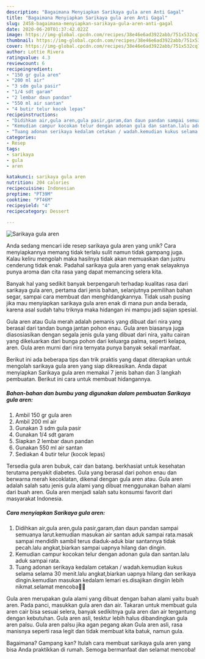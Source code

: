 ```yaml
---
description: "Bagaimana Menyiapkan Sarikaya gula aren Anti Gagal"
title: "Bagaimana Menyiapkan Sarikaya gula aren Anti Gagal"
slug: 2458-bagaimana-menyiapkan-sarikaya-gula-aren-anti-gagal
date: 2020-06-20T01:37:42.022Z
image: https://img-global.cpcdn.com/recipes/38e46e6ad3922abb/751x532cq70/sarikaya-gula-aren-foto-resep-utama.jpg
thumbnail: https://img-global.cpcdn.com/recipes/38e46e6ad3922abb/751x532cq70/sarikaya-gula-aren-foto-resep-utama.jpg
cover: https://img-global.cpcdn.com/recipes/38e46e6ad3922abb/751x532cq70/sarikaya-gula-aren-foto-resep-utama.jpg
author: Lottie Rivera
ratingvalue: 4.3
reviewcount: 6
recipeingredient:
- "150 gr gula aren"
- "200 ml air"
- "3 sdm gula pasir"
- "1/4 sdt garam"
- "2 lembar daun pandan"
- "550 ml air santan"
- "4 butir telur kocok lepas"
recipeinstructions:
- "Didihkan air,gula aren,gula pasir,garam,dan daun pandan sampai semuanya larut.kemudian masukan air santan aduk sampai rata.masak sampai mendidih sambil terus diaduk-aduk biar santannya tidak pecah.lalu angkat,biarkan sampai uapnya hilang dan dingin."
- "Kemudian campur kocokan telur dengan adonan gula dan santan.lalu aduk sampai rata."
- "Tuang adonan serikaya kedalam cetakan / wadah.kemudian kukus selama selama 30 menit.lalu angkat,biarkan uapnya hilang dan serikaya dingin.kemudian masukan kedalam lemari es.disajikan dingiin lebih nikmat.selamat mencoba🥰🥰"
categories:
- Resep
tags:
- sarikaya
- gula
- aren

katakunci: sarikaya gula aren 
nutrition: 204 calories
recipecuisine: Indonesian
preptime: "PT39M"
cooktime: "PT46M"
recipeyield: "4"
recipecategory: Dessert

---
```



![Sarikaya gula aren](https://img-global.cpcdn.com/recipes/38e46e6ad3922abb/751x532cq70/sarikaya-gula-aren-foto-resep-utama.jpg)

Anda sedang mencari ide resep sarikaya gula aren yang unik? Cara menyiapkannya memang tidak terlalu sulit namun tidak gampang juga. Kalau keliru mengolah maka hasilnya tidak akan memuaskan dan justru cenderung tidak enak. Padahal sarikaya gula aren yang enak selayaknya punya aroma dan cita rasa yang dapat memancing selera kita.

Banyak hal yang sedikit banyak berpengaruh terhadap kualitas rasa dari sarikaya gula aren, pertama dari jenis bahan, selanjutnya pemilihan bahan segar, sampai cara membuat dan menghidangkannya. Tidak usah pusing jika mau menyiapkan sarikaya gula aren enak di mana pun anda berada, karena asal sudah tahu triknya maka hidangan ini mampu jadi sajian spesial.

Gula aren atau Gula merah adalah pemanis yang dibuat dari nira yang berasal dari tandan bunga jantan pohon enau. Gula aren biasanya juga diasosiasikan dengan segala jenis gula yang dibuat dari nira, yaitu cairan yang dikeluarkan dari bunga pohon dari keluarga palma, seperti kelapa, aren. Gula aren murni dari nira ternyata punya banyak sekali manfaat.


Berikut ini ada beberapa tips dan trik praktis yang dapat diterapkan untuk mengolah sarikaya gula aren yang siap dikreasikan. Anda dapat menyiapkan Sarikaya gula aren memakai 7 jenis bahan dan 3 langkah pembuatan. Berikut ini cara untuk membuat hidangannya.

<!--inarticleads1-->

##### Bahan-bahan dan bumbu yang digunakan dalam pembuatan Sarikaya gula aren:

1. Ambil 150 gr gula aren
1. Ambil 200 ml air
1. Gunakan 3 sdm gula pasir
1. Gunakan 1/4 sdt garam
1. Siapkan 2 lembar daun pandan
1. Gunakan 550 ml air santan
1. Sediakan 4 butir telur (kocok lepas)


Tersedia gula aren bubuk, cair dan batang. berkhasiat untuk kesehatan terutama penyakit diabetes. Gula yang berasal dari pohon enau dan berwarna merah kecoklatan, dikenal dengan gula aren atau. Gula aren adalah salah satu jenis gula alami yang dibuat menggunakan bahan alami dari buah aren. Gula aren menjadi salah satu konsumsi favorit dari masyarakat Indonesia. 

<!--inarticleads2-->

##### Cara menyiapkan Sarikaya gula aren:

1. Didihkan air,gula aren,gula pasir,garam,dan daun pandan sampai semuanya larut.kemudian masukan air santan aduk sampai rata.masak sampai mendidih sambil terus diaduk-aduk biar santannya tidak pecah.lalu angkat,biarkan sampai uapnya hilang dan dingin.
1. Kemudian campur kocokan telur dengan adonan gula dan santan.lalu aduk sampai rata.
1. Tuang adonan serikaya kedalam cetakan / wadah.kemudian kukus selama selama 30 menit.lalu angkat,biarkan uapnya hilang dan serikaya dingin.kemudian masukan kedalam lemari es.disajikan dingiin lebih nikmat.selamat mencoba🥰🥰


Gula aren merupakan gula alami yang dibuat dengan bahan alami yaitu buah aren. Pada panci, masukkan gula aren dan air. Takaran untuk membuat gula aren cair bisa sesuai selera, banyak sedikitnya gula aren dan air tergantung dengan kebutuhan. Gula aren asli, tesktur lebih halus dibandingkan gula aren palsu. Gula aren palsu jika agan pegang akan Gula aren asli, rasa manisnya seperti rasa legit dan tidak membuat kita batuk, namun gula. 

Bagaimana? Gampang kan? Itulah cara membuat sarikaya gula aren yang bisa Anda praktikkan di rumah. Semoga bermanfaat dan selamat mencoba!

